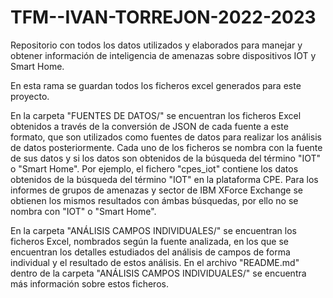 # TFM--IVAN-TORREJON-2022-2023
Repositorio con todos los datos utilizados y elaborados para manejar y obtener información de inteligencia de amenazas sobre dispositivos IOT y Smart Home.

En esta rama se guardan todos los ficheros excel generados para este proyecto.

En la carpeta "FUENTES DE DATOS/" se encuentran los ficheros Excel obtenidos a través de la conversión de JSON de cada fuente a este formato, que son utilizados como fuentes de datos para realizar los análisis de datos posteriormente. Cada uno de los ficheros se nombra con la fuente de sus datos y si los datos son obtenidos de la búsqueda del término "IOT" o "Smart Home". Por ejemplo, el fichero "cpes_iot" contiene los datos obtenidos de la búsqueda del término "IOT" en la plataforma CPE.
Para los informes de grupos de amenazas y sector de IBM XForce Exchange se obtienen los mismos resultados con ámbas búsquedas, por ello no se nombra con "IOT" o "Smart Home".


En la carpeta "ANÁLISIS CAMPOS INDIVIDUALES/" se encuentran los ficheros Excel, nombrados según la fuente analizada, en los que se
encuentran los detalles estudiados del análisis de campos de forma individual y el resultado de estos análisis. En el archivo 
"README.md" dentro de la carpeta "ANÁLISIS CAMPOS INDIVIDUALES/" se encuentra más información sobre estos ficheros.

